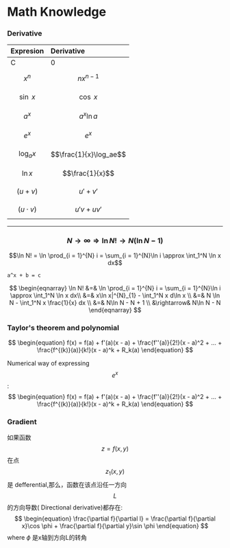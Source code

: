 # Math Knowledge

### Derivative

| Expresion | Derivative |
| :--- | :--- |
| C | 0 |
| $$x^n$$ | $$nx^{n-1}$$ |
| $$\sin~x$$ | $$\cos~x $$ |
| $$a^x$$ | $$a^x\ln a$$ |
| $$e^x$$ | $$e^x$$ |
| $$\log_ax$$ | $$\frac{1}{x}\log_ae$$ |
| $$\ln x$$ | $$\frac{1}{x}$$ |
| $$(u + v)$$ | $$u' + v'$$ |
| $$(u\cdot v)$$ | $$u'v + uv'$$ |

---

### $$N\rightarrow \infty \Rightarrow \ln N! \rightarrow N(\ln N - 1) $$

$$\ln N! = \ln \prod_{i = 1}^{N} i = \sum_{i = 1}^{N}\ln i \approx \int_1^N \ln x dx$$

```
a^x + b = c
```
$$
\begin{eqnarray}
\ln N!  &=& \ln \prod_{i = 1}^{N} i = \sum_{i = 1}^{N}\ln i \approx \int_1^N \ln x dx\\
        &=& x\ln x|^{N}_{1} - \int_1^N x d\ln x \\
        &=& N \ln N - \int_1^N x \frac{1}{x} dx \\
        &=& N\ln N - N + 1 \\
        &\rightarrow& N\ln N - N
\end{eqnarray}
$$


### Taylor's theorem and polynomial

$$
\begin{equation}
f(x) = f(a) + f'(a)(x - a) + \frac{f''(a)}{2!}(x - a)^2  + ... + \frac{f^{(k)}(a)}{k!}(x - a)^k + R_k(a)
\end{equation}
$$

Numerical way of expressing $$e^x$$:
$$
\begin{equation}
f(x) = f(a) + f'(a)(x - a) + \frac{f''(a)}{2!}(x - a)^2  + ... + \frac{f^{(k)}(a)}{k!}(x - a)^k + R_k(a)
\end{equation}
$$



### Gradient

如果函数$$z = f(x,y)$$ 在点$$z_1(x,y)$$是 defferential,那么，函数在该点沿任一方向$$L$$的方向导数(
Directional derivative)都存在:
$$
\begin{equation}
\frac{\partial f}{\partial l} = \frac{\partial f}{\partial x}\cos \phi + \frac{\partial f}{\partial y}\sin \phi
\end{equation}
$$
where $\phi$ 是x轴到方向L的转角




